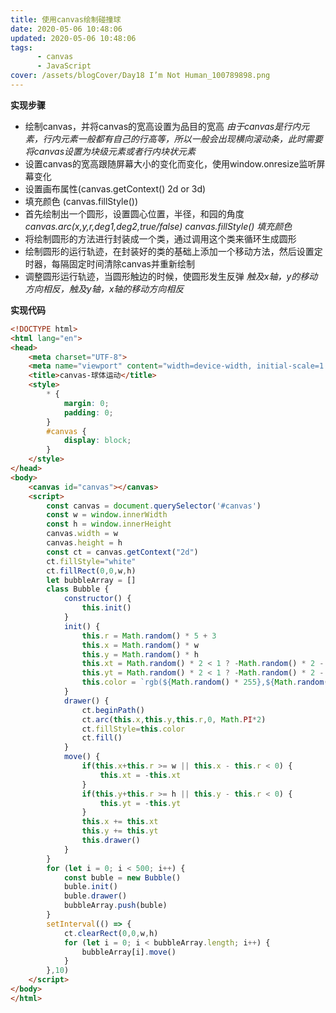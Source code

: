 ```yaml
---
title: 使用canvas绘制碰撞球
date: 2020-05-06 10:48:06
updated: 2020-05-06 10:48:06
tags:
      - canvas
      - JavaScript
cover: /assets/blogCover/Day18 I’m Not Human_100789898.png
---
```


**实现步骤**
* 绘制canvas，并将canvas的宽高设置为品目的宽高
    *由于canvas是行内元素，行内元素一般都有自己的行高等，所以一般会出现横向滚动条，此时需要将canvas设置为块级元素或者行内块状元素*
* 设置canvas的宽高跟随屏幕大小的变化而变化，使用window.onresize监听屏幕变化
* 设置画布属性(canvas.getContext() 2d or 3d)
* 填充颜色 (canvas.fillStyle())
* 首先绘制出一个圆形，设置圆心位置，半径，和园的角度
    *canvas.arc(x,y,r,deg1,deg2,true/false) canvas.fillStyle() 填充颜色*
* 将绘制圆形的方法进行封装成一个类，通过调用这个类来循环生成圆形
* 绘制圆形的运行轨迹，在封装好的类的基础上添加一个移动方法，然后设置定时器，每隔固定时间清除canvas并重新绘制
* 调整圆形运行轨迹，当圆形触边的时候，使圆形发生反弹
    *触及x轴，y的移动方向相反，触及y轴，x轴的移动方向相反*


**实现代码**
~~~html
<!DOCTYPE html>
<html lang="en">
<head>
    <meta charset="UTF-8">
    <meta name="viewport" content="width=device-width, initial-scale=1.0">
    <title>canvas-球体运动</title>
    <style>
        * {
            margin: 0;
            padding: 0;
        }
        #canvas {
            display: block;
        }
    </style>
</head>
<body>
    <canvas id="canvas"></canvas>
    <script>
        const canvas = document.querySelector('#canvas')
        const w = window.innerWidth
        const h = window.innerHeight
        canvas.width = w
        canvas.height = h
        const ct = canvas.getContext("2d")
        ct.fillStyle="white"
        ct.fillRect(0,0,w,h)
        let bubbleArray = []
        class Bubble {
            constructor() {
                this.init()
            }
            init() {
                this.r = Math.random() * 5 + 3
                this.x = Math.random() * w 
                this.y = Math.random() * h
                this.xt = Math.random() * 2 < 1 ? -Math.random() * 2 - 1 : Math.random() * 2 + 1 
                this.yt = Math.random() * 2 < 1 ? -Math.random() * 2 - 1 : Math.random() * 2 + 1
                this.color = `rgb(${Math.random() * 255},${Math.random() * 255},${Math.random() * 255})`
            }
            drawer() {
                ct.beginPath()
                ct.arc(this.x,this.y,this.r,0, Math.PI*2)
                ct.fillStyle=this.color
                ct.fill()
            }
            move() {
                if(this.x+this.r >= w || this.x - this.r < 0) {
                    this.xt = -this.xt
                }
                if(this.y+this.r >= h || this.y - this.r < 0) {
                    this.yt = -this.yt
                }
                this.x += this.xt
                this.y += this.yt
                this.drawer()
            }
        }
        for (let i = 0; i < 500; i++) {
            const buble = new Bubble()
            buble.init()
            buble.drawer()
            bubbleArray.push(buble)
        }
        setInterval(() => {
            ct.clearRect(0,0,w,h)
            for (let i = 0; i < bubbleArray.length; i++) {
                bubbleArray[i].move()
            } 
        },10)
    </script>
</body>
</html>
~~~

